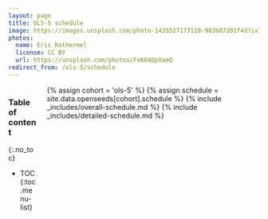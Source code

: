 ```yaml
---
layout: page
title: OLS-5 schedule
image: https://images.unsplash.com/photo-1435527173128-983b87201f4d?ixlib=rb-1.2.1&ixid=eyJhcHBfaWQiOjEyMDd9&auto=format&fit=crop&w=1047&q=80
photos:
  name: Eric Rothermel
  license: CC BY
  url: https://unsplash.com/photos/FoKO4DpXamQ
redirect_from: /ols-5/schedule
---
```


<div class="columns columns-toc">
<div class="column is-one-fifth" markdown="1">

### Table of content
{:.no_toc}

<aside class="menu" markdown="1">

- TOC
{:toc .menu-list}

</aside>
</div>

<div class="column" markdown="1">
{% assign cohort = 'ols-5' %}
{% assign schedule = site.data.openseeds[cohort].schedule %}
{% include _includes/overall-schedule.md %}
{% include _includes/detailed-schedule.md %}
</div>